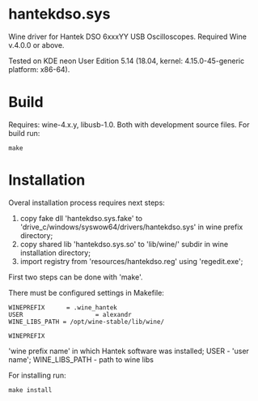 # hantekdso.sys
Wine driver for Hantek DSO 6xxxYY USB Oscilloscopes.
Required Wine v.4.0.0 or above.

Tested on KDE neon User Edition 5.14 (18.04, kernel: 4.15.0-45-generic platform: x86-64).

# Build
Requires: wine-4.x.y, libusb-1.0. Both with development source files.
For build run:
```
make
```

# Installation
Overal installation process requires next steps:
1. copy fake dll 'hantekdso.sys.fake' to 'drive_c/windows/syswow64/drivers/hantekdso.sys' in wine prefix directory;
2. copy shared lib 'hantekdso.sys.so' to 'lib/wine/' subdir in wine installation directory;
3. import registry from 'resources/hantekdso.reg' using 'regedit.exe';

First two steps can be done with 'make'.

There must be configured settings in Makefile:
```
WINEPREFIX		= .wine_hantek
USER					= alexandr
WINE_LIBS_PATH = /opt/wine-stable/lib/wine/
```
    WINEPREFIX
'wine prefix name' in which Hantek software was installed;
    USER - 'user name';
    WINE_LIBS_PATH - path to wine libs

For installing run:
```
make install
```


